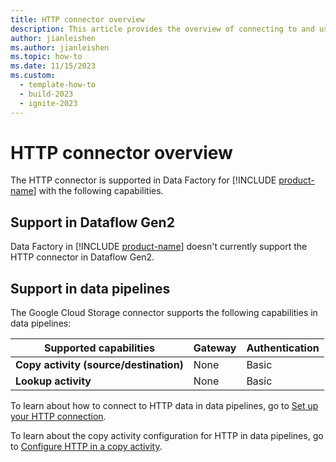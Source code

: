 ```yaml
---
title: HTTP connector overview
description: This article provides the overview of connecting to and using HTTP data in Data Factory.
author: jianleishen
ms.author: jianleishen
ms.topic: how-to
ms.date: 11/15/2023
ms.custom:
  - template-how-to
  - build-2023
  - ignite-2023
---
```


# HTTP connector overview

The HTTP connector is supported in Data Factory for [!INCLUDE [product-name](../includes/product-name.md)] with the following capabilities.

## Support in Dataflow Gen2

Data Factory in [!INCLUDE [product-name](../includes/product-name.md)] doesn't currently support the HTTP connector in Dataflow Gen2.

## Support in data pipelines

The Google Cloud Storage connector supports the following capabilities in data pipelines:

| Supported capabilities | Gateway | Authentication |
| --- | --- | ---|
| **Copy activity (source/destination)** | None | Basic |
| **Lookup activity** | None | Basic |

To learn about how to connect to HTTP data in data pipelines, go to [Set up your HTTP connection](connector-http.md#set-up-your-connection-in-a-data-pipeline).

To learn about the copy activity configuration for HTTP in data pipelines, go to [Configure HTTP in a copy activity](connector-http-copy-activity.md).
